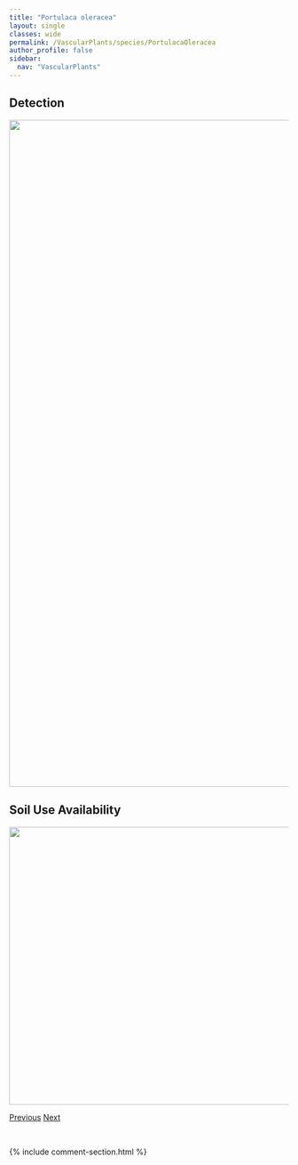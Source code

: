 ```yaml
---
title: "Portulaca oleracea"
layout: single
classes: wide
permalink: /VascularPlants/species/PortulacaOleracea
author_profile: false
sidebar:
  nav: "VascularPlants"
---
```


<h2>Detection</h2>

<a href="https://drive.google.com/uc?export=view&id=1uei7KdS0DgaN9cC2auzJZ1-A6DMEjgOm">
<img src="https://drive.google.com/uc?export=view&id=1uei7KdS0DgaN9cC2auzJZ1-A6DMEjgOm" height = "1200" width = "800">
</a>


<h2>Soil Use Availability</h2>

<a href="https://drive.google.com/uc?export=view&id=19MYyWb3ZAKPpXk4naBaOJnFRTgINvlPU">
<img src="https://drive.google.com/uc?export=view&id=19MYyWb3ZAKPpXk4naBaOJnFRTgINvlPU" height = "500" width = "1000">
</a>


<a href="/DevelopmentWebsite/VascularPlants/species/PopulusxJackii" class="pagination--pager" title="Populus x jackii">Previous</a> <a href="/DevelopmentWebsite/VascularPlants/species/PotamogetonAlpinus" class="pagination--pager" title="Potamogeton alpinus">Next</a>

<p>&nbsp;</p>

{% include comment-section.html %}
